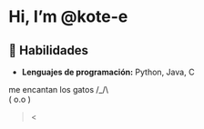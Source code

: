 # Hi, I’m @kote-e

## 🌱 Habilidades
- **Lenguajes de programación:** Python, Java, C

me encantan los gatos
  /\_/\  
 ( o.o ) 
  >  <  

<!---
kote-e/kote-e is a ✨ special ✨ repository because its `README.md` (this file) appears on your GitHub profile.
You can click the Preview link to take a look at your changes.
--->
